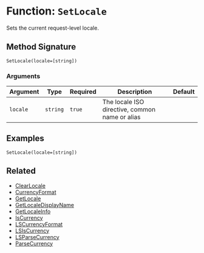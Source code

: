[comment]: # (Note: This documentation is generated dynamically in the build process.  To modify the contents, change the javadoc on the _invoke method of the BIF class)

# Function: `SetLocale`

Sets the current request-level locale.

## Method Signature

```
SetLocale(locale=[string])
```

### Arguments


| Argument | Type | Required | Description | Default |
|----------|------|----------|-------------|---------|
| `locale` | `string` | `true` | The locale ISO directive, common name or alias |  |

## Examples

```
SetLocale(locale=[string])
```

## Related

  * [ClearLocale](./ClearLocale.md)
  * [CurrencyFormat](./CurrencyFormat.md)
  * [GetLocale](./GetLocale.md)
  * [GetLocaleDisplayName](./GetLocaleDisplayName.md)
  * [GetLocaleInfo](./GetLocaleInfo.md)
  * [IsCurrency](./IsCurrency.md)
  * [LSCurrencyFormat](./LSCurrencyFormat.md)
  * [LSIsCurrency](./LSIsCurrency.md)
  * [LSParseCurrency](./LSParseCurrency.md)
  * [ParseCurrency](./ParseCurrency.md)

